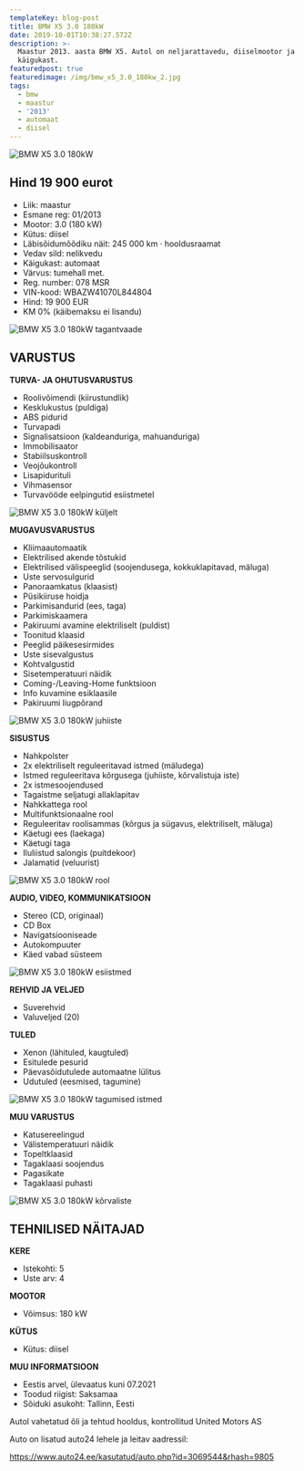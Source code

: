 ```yaml
---
templateKey: blog-post
title: BMW X5 3.0 180kW
date: 2019-10-01T10:38:27.572Z
description: >-
  Maastur 2013. aasta BMW X5. Autol on neljarattavedu, diiselmootor ja automaat
  käigukast.
featuredpost: true
featuredimage: /img/bmw_x5_3.0_180kw_2.jpg
tags:
  - bmw
  - maastur
  - '2013'
  - automaat
  - diisel
---
```

![BMW X5 3.0 180kW](/img/bmw_x5_3.0_180kw_2.jpg "BMW X5 3.0 180kW")

## Hind 19 900 eurot

* Liik:	maastur
* Esmane reg:	01/2013
* Mootor:	3.0 (180 kW)
* Kütus:	diisel
* Läbisõidumõõdiku näit:	245 000 km · hooldusraamat
* Vedav sild:	nelikvedu
* Käigukast:	automaat
* Värvus:	tumehall met.
* Reg. number:	078 MSR
* VIN-kood:	WBAZW41070L844804
* Hind:	19 900 EUR
* KM 0% (käibemaksu ei lisandu)

![BMW X5 3.0 180kW tagantvaade](/img/bmw_x5_3.0_180kw_4.jpg "BMW X5 3.0 180kW tagantvaade")

## VARUSTUS

**TURVA- JA OHUTUSVARUSTUS**

* Roolivõimendi (kiirustundlik)
* Kesklukustus (puldiga)
* ABS pidurid
* Turvapadi
* Signalisatsioon (kaldeanduriga, mahuanduriga)
* Immobilisaator
* Stabiilsuskontroll
* Veojõukontroll
* Lisapidurituli
* Vihmasensor
* Turvavööde eelpingutid esiistmetel

![BMW X5 3.0 180kW küljelt](/img/bmw_x5_3.0_180kw_3.jpg "BMW X5 3.0 180kW küljelt")

**MUGAVUSVARUSTUS**

* Kliimaautomaatik
* Elektrilised akende tõstukid
* Elektrilised välispeeglid (soojendusega, kokkuklapitavad, mäluga)
* Uste servosulgurid
* Panoraamkatus (klaasist)
* Püsikiiruse hoidja
* Parkimisandurid (ees, taga)
* Parkimiskaamera
* Pakiruumi avamine elektriliselt (puldist)
* Toonitud klaasid
* Peeglid päikesesirmides
* Uste sisevalgustus
* Kohtvalgustid
* Sisetemperatuuri näidik
* Coming-/Leaving-Home funktsioon
* Info kuvamine esiklaasile
* Pakiruumi liugpõrand

![BMW X5 3.0 180kW juhiiste](/img/bmw_x5_3.0_180kw_5.jpg "BMW X5 3.0 180kW juhiiste")

**SISUSTUS**

* Nahkpolster
* 2x elektriliselt reguleeritavad istmed (mäludega)
* Istmed reguleeritava kõrgusega (juhiiste, kõrvalistuja iste)
* 2x istmesoojendused
* Tagaistme seljatugi allaklapitav
* Nahkkattega rool
* Multifunktsionaalne rool
* Reguleeritav roolisammas (kõrgus ja sügavus, elektriliselt, mäluga)
* Käetugi ees (laekaga)
* Käetugi taga
* Iluliistud salongis (puitdekoor)
* Jalamatid (veluurist)

![BMW X5 3.0 180kW rool](/img/bmw_x5_3.0_180kw_6.jpg "BMW X5 3.0 180kW rool")

**AUDIO, VIDEO, KOMMUNIKATSIOON**

* Stereo (CD, originaal)
* CD Box
* Navigatsiooniseade
* Autokompuuter
* Käed vabad süsteem

![BMW X5 3.0 180kW esiistmed](/img/bmw_x5_3.0_180kw_8.jpg "BMW X5 3.0 180kW esiistmed")

**REHVID JA VELJED**

* Suverehvid
* Valuveljed (20)

**TULED**

* Xenon (lähituled, kaugtuled)
* Esitulede pesurid
* Päevasõidutulede automaatne lülitus
* Udutuled (eesmised, tagumine)

![BMW X5 3.0 180kW tagumised istmed](/img/bmw_x5_3.0_180kw_7.jpg "BMW X5 3.0 180kW tagumised istmed")

**MUU VARUSTUS**

* Katusereelingud
* Välistemperatuuri näidik
* Topeltklaasid
* Tagaklaasi soojendus
* Pagasikate
* Tagaklaasi puhasti

![BMW X5 3.0 180kW kõrvaliste](/img/bmw_x5_3.0_180kw_9.jpg "BMW X5 3.0 180kW kõrvaliste")

## TEHNILISED NÄITAJAD

**KERE**

* Istekohti:	5
* Uste arv:	4

**MOOTOR**

* Võimsus:	180 kW

**KÜTUS**

* Kütus:	diisel

**MUU INFORMATSIOON**

* Eestis arvel, ülevaatus kuni 07.2021
* Toodud riigist: Saksamaa
* Sõiduki asukoht: Tallinn, Eesti



Autol vahetatud õli ja tehtud hooldus, kontrollitud United Motors AS

Auto on lisatud auto24 lehele ja leitav aadressil:

https://www.auto24.ee/kasutatud/auto.php?id=3069544&rhash=9805
